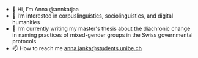 - 👋 Hi, I’m Anna @annkatjaa
- 👀 I’m interested in corpuslinguistics, sociolinguistics, and digital humanities 
- 🌱 I’m currently writing my master's thesis about the diachronic change in naming practices of mixed-gender groups in the Swiss governmental protocols
- 📫 How to reach me anna.janka@students.unibe.ch

<!---
annkatjaa/annkatjaa is a ✨ special ✨ repository because its `README.md` (this file) appears on your GitHub profile.
You can click the Preview link to take a look at your changes.
--->
